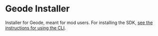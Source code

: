 # Geode Installer

Installer for Geode, meant for mod users. For installing the SDK, [see the instructions for using the CLI](https://docs.geode-sdk.org/installation#installing-geode-sdk-for-developers).
